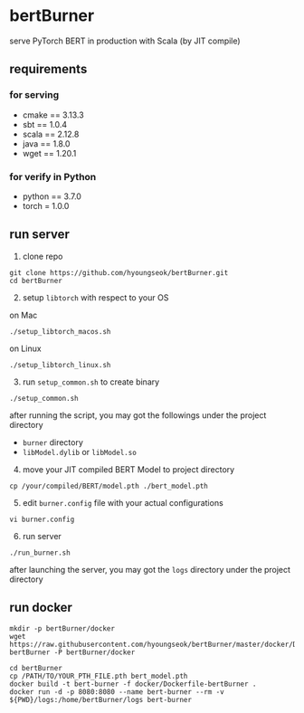 # bertBurner
serve PyTorch BERT in production with Scala (by JIT compile)

## requirements
### for serving
+ cmake == 3.13.3
+ sbt == 1.0.4
+ scala == 2.12.8
+ java == 1.8.0
+ wget == 1.20.1
### for verify in Python
+ python == 3.7.0
+ torch = 1.0.0

## run server
1. clone repo
```
git clone https://github.com/hyoungseok/bertBurner.git
cd bertBurner
```

2. setup ```libtorch``` with respect to your OS

on Mac
```
./setup_libtorch_macos.sh
```

on Linux
```
./setup_libtorch_linux.sh
```

3. run ```setup_common.sh``` to create binary
```
./setup_common.sh
```
after running the script, you may got the followings under the project directory
+ ```burner``` directory
+ ```libModel.dylib``` or ```libModel.so```

4. move your JIT compiled BERT Model to project directory
```
cp /your/compiled/BERT/model.pth ./bert_model.pth
```

5. edit ```burner.config``` file with your actual configurations
```
vi burner.config
```

6. run server
```
./run_burner.sh
```

after launching the server, you may got the ```logs``` directory under the project directory

## run docker
```
mkdir -p bertBurner/docker
wget https://raw.githubusercontent.com/hyoungseok/bertBurner/master/docker/Dockerfile-bertBurner -P bertBurner/docker

cd bertBurner
cp /PATH/TO/YOUR_PTH_FILE.pth bert_model.pth
docker build -t bert-burner -f docker/Dockerfile-bertBurner .
docker run -d -p 8080:8080 --name bert-burner --rm -v ${PWD}/logs:/home/bertBurner/logs bert-burner
```

